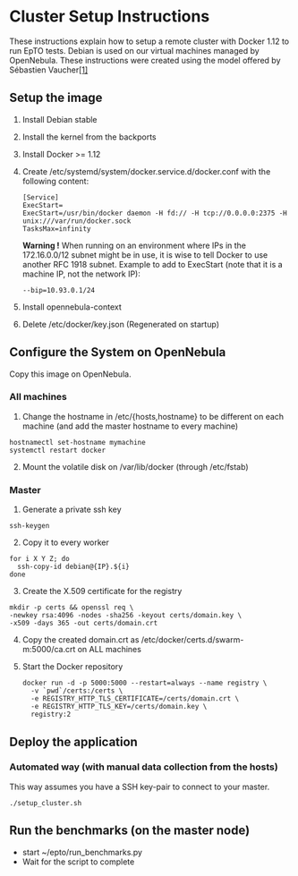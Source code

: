 # Cluster Setup Instructions

These instructions explain how to setup a remote cluster with Docker 1.12 to run EpTO tests. Debian is used on our virtual machines managed by OpenNebula. These instructions were created using the model offered by Sébastien Vaucher[[1]](https://github.com/sebyx31/ErasureBench/blob/master/projects/erasure-tester/swarm_instructions.md)

##  Setup the image

1. Install Debian stable
2. Install the kernel from the backports
3. Install Docker >= 1.12
4. Create /etc/systemd/system/docker.service.d/docker.conf with the following content:

    ```
    [Service]
    ExecStart=
    ExecStart=/usr/bin/docker daemon -H fd:// -H tcp://0.0.0.0:2375 -H unix:///var/run/docker.sock
    TasksMax=infinity
    ```

    **Warning !** When running on an environment where IPs in the 172.16.0.0/12 subnet might be in use, it is wise to tell Docker to use another RFC 1918 subnet. Example to add to ExecStart (note that it is a machine IP, not the network IP):
    
    ```
    --bip=10.93.0.1/24
    ```
    
5. Install opennebula-context
6. Delete /etc/docker/key.json (Regenerated on startup)

## Configure the System on OpenNebula
Copy this image on OpenNebula.

### All machines
1. Change the hostname in /etc/{hosts,hostname} to be different on each machine (and add the master hostname to every machine)
  ```
  hostnamectl set-hostname mymachine
  systemctl restart docker
  ```


2. Mount the volatile disk on /var/lib/docker (through /etc/fstab)

### Master
1. Generate a private ssh key 

  ```
  ssh-keygen
  ```
2. Copy it to every worker

  ```
  for i X Y Z; do
    ssh-copy-id debian@{IP}.${i}
  done 
  ```

3. Create the X.509 certificate for the registry 


  ```
 mkdir -p certs && openssl req \
 -newkey rsa:4096 -nodes -sha256 -keyout certs/domain.key \
 -x509 -days 365 -out certs/domain.crt
  ```
  
4. Copy the created domain.crt as /etc/docker/certs.d/swarm-m:5000/ca.crt on ALL machines 

  
5. Start the Docker repository
 
    ```
    docker run -d -p 5000:5000 --restart=always --name registry \
      -v `pwd`/certs:/certs \
      -e REGISTRY_HTTP_TLS_CERTIFICATE=/certs/domain.crt \
      -e REGISTRY_HTTP_TLS_KEY=/certs/domain.key \
      registry:2
    ```

## Deploy the application

### Automated way (with manual data collection from the hosts)
This way assumes you have a SSH key-pair to connect to your master.
 ```
 ./setup_cluster.sh
 ```
 
## Run the benchmarks (on the master node)
 
* start ~/epto/run_benchmarks.py
* Wait for the script to complete
